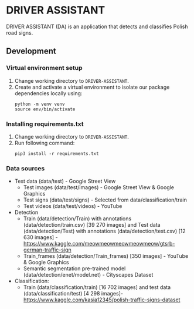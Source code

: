 # DRIVER ASSISTANT
DRIVER ASSISTANT (DA) is an application that detects and classifies Polish road signs.
## Development

### Virtual environment setup
1. Change working directory to `DRIVER-ASSISTANT`.
2. Create and activate a virtual environment to isolate our package dependencies locally using:
   ```
   python -m venv venv
   source env/bin/activate
   ```
### Installing requirements.txt
1. Change working directory to `DRIVER-ASSISTANT`.
2. Run following command:
   ```
   pip3 install -r requirements.txt
   ```

### Data sources
* Test data (data/test) - Google Street View
    * Test images (data/test/images) - Google Street View & Google Graphics
    * Test signs (data/test/signs) - Selected from data/classification/train
    * Test videos (data/test/videos) - YouTube
* Detection
    * Train (data/detection/Train) with annotations (data/detection/train.csv) [39 270 images] and Test data (data/detection/Test) with annotations (data/detection/test.csv) [12 630 images] - https://www.kaggle.com/meowmeowmeowmeowmeow/gtsrb-german-traffic-sign
    * Train_frames (data/detection/Train_frames) [350 images] - YouTube & Google Graphics
    * Semantic segmentation pre-trained model (data/detection/enet/model.net) - Cityscapes Dataset
* Classification: 
    * Train (data/classification/train) [16 702 images] and test data (data/classification/test) [4 298 images]- https://www.kaggle.com/kasia12345/polish-traffic-signs-dataset